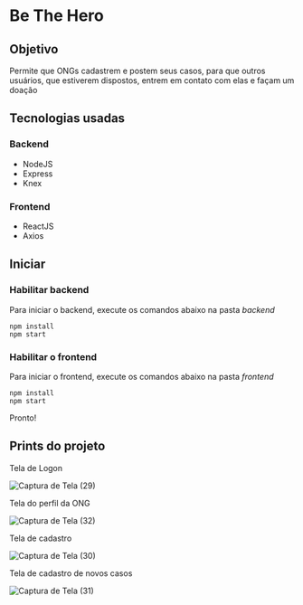 # Be The Hero

## Objetivo

Permite que ONGs cadastrem e postem seus casos, para que outros usuários, que estiverem dispostos, entrem em contato com elas e façam um doação

## Tecnologias usadas

### Backend
- NodeJS
- Express
- Knex

### Frontend
- ReactJS
- Axios

## Iniciar

### Habilitar backend

Para iniciar o backend, execute os comandos abaixo na pasta _backend_
```
npm install
npm start
```

### Habilitar o frontend
Para iniciar o frontend, execute os comandos abaixo na pasta _frontend_
```
npm install
npm start
```

Pronto!

## Prints do projeto

Tela de Logon

![Captura de Tela (29)](https://user-images.githubusercontent.com/39037180/77604925-6393e800-6ef2-11ea-9f15-e311d6f2b01e.png)


Tela do perfil da ONG

![Captura de Tela (32)](https://user-images.githubusercontent.com/39037180/77604922-6262bb00-6ef2-11ea-9097-bccbabfc5403.png)


Tela de cadastro 

![Captura de Tela (30)](https://user-images.githubusercontent.com/39037180/77604927-6393e800-6ef2-11ea-8ca0-e8adb073e542.png)


Tela de cadastro de novos casos

![Captura de Tela (31)](https://user-images.githubusercontent.com/39037180/77604928-642c7e80-6ef2-11ea-89d8-ed3b9e3143c4.png)

